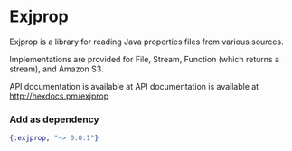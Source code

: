 Exjprop
=======

Exjprop is a library for reading Java properties files from various sources. 

Implementations are provided for File, Stream, Function (which returns a stream), and Amazon S3.

API documentation is available at API documentation is available at http://hexdocs.pm/exjprop

### Add as dependency

```elixir
{:exjprop, "~> 0.0.1"}
```